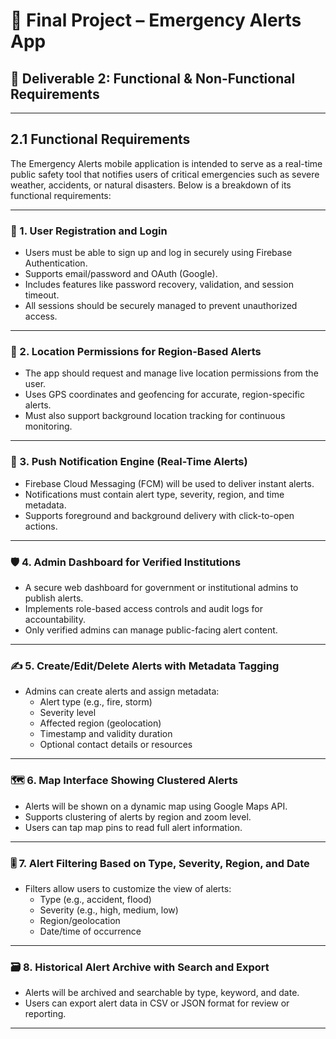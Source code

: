 # 🚨 Final Project – Emergency Alerts App

## 📘 Deliverable 2: Functional & Non-Functional Requirements

---

## 2.1 Functional Requirements

The Emergency Alerts mobile application is intended to serve as a real-time public safety tool that notifies users of critical emergencies such as severe weather, accidents, or natural disasters. Below is a breakdown of its functional requirements:

---

### 🔐 1. User Registration and Login

- Users must be able to sign up and log in securely using Firebase Authentication.
- Supports email/password and OAuth (Google).
- Includes features like password recovery, validation, and session timeout.
- All sessions should be securely managed to prevent unauthorized access.

---

### 📍 2. Location Permissions for Region-Based Alerts

- The app should request and manage live location permissions from the user.
- Uses GPS coordinates and geofencing for accurate, region-specific alerts.
- Must also support background location tracking for continuous monitoring.

---

### 🚀 3. Push Notification Engine (Real-Time Alerts)

- Firebase Cloud Messaging (FCM) will be used to deliver instant alerts.
- Notifications must contain alert type, severity, region, and time metadata.
- Supports foreground and background delivery with click-to-open actions.

---

### 🛡️ 4. Admin Dashboard for Verified Institutions

- A secure web dashboard for government or institutional admins to publish alerts.
- Implements role-based access controls and audit logs for accountability.
- Only verified admins can manage public-facing alert content.

---

### ✍️ 5. Create/Edit/Delete Alerts with Metadata Tagging

- Admins can create alerts and assign metadata:
  - Alert type (e.g., fire, storm)
  - Severity level
  - Affected region (geolocation)
  - Timestamp and validity duration
  - Optional contact details or resources

---

### 🗺️ 6. Map Interface Showing Clustered Alerts

- Alerts will be shown on a dynamic map using Google Maps API.
- Supports clustering of alerts by region and zoom level.
- Users can tap map pins to read full alert information.

---


### 🎚️ 7. Alert Filtering Based on Type, Severity, Region, and Date

- Filters allow users to customize the view of alerts:
  - Type (e.g., accident, flood)
  - Severity (e.g., high, medium, low)
  - Region/geolocation
  - Date/time of occurrence

---

### 🗃️ 8. Historical Alert Archive with Search and Export

- Alerts will be archived and searchable by type, keyword, and date.
- Users can export alert data in CSV or JSON format for review or reporting.

---


